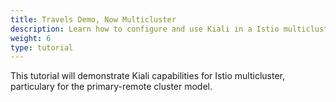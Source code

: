 ```yaml
---
title: Travels Demo, Now Multicluster
description: Learn how to configure and use Kiali in a Istio multicluster scenario.
weight: 6
type: tutorial
---
```


This tutorial will demonstrate Kiali capabilities for Istio multicluster, particulary for the primary-remote cluster model.

